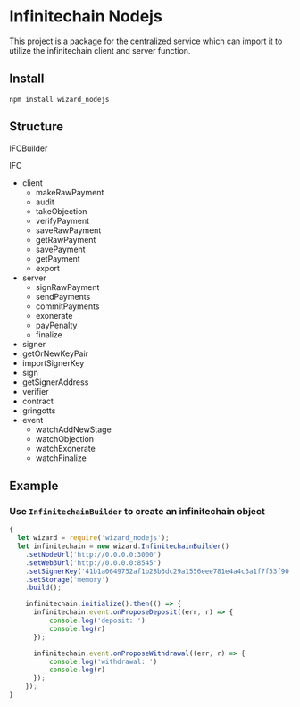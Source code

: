 # Infinitechain Nodejs

This project is a package for the centralized service which can import it to utilize the infinitechain client and server function.

## Install
```
npm install wizard_nodejs
```
## Structure
IFCBuilder

IFC
- client
  - makeRawPayment
  - audit
  - takeObjection
  - verifyPayment
  - saveRawPayment
  - getRawPayment
  - savePayment
  - getPayment
  - export
- server
  - signRawPayment
  - sendPayments
  - commitPayments
  - exonerate
  - payPenalty
  - finalize
- signer
 - getOrNewKeyPair
  - importSignerKey
  - sign
  - getSignerAddress
- verifier
- contract
- gringotts
- event
  - watchAddNewStage
  - watchObjection
  - watchExonerate
  - watchFinalize

## Example
### Use `InfinitechainBuilder` to create an infinitechain object
```javascript
{
  let wizard = require('wizard_nodejs');
  let infinitechain = new wizard.InfinitechainBuilder()
    .setNodeUrl('http://0.0.0.0:3000')
    .setWeb3Url('http://0.0.0.0:8545')
    .setSignerKey('41b1a0649752af1b28b3dc29a1556eee781e4a4c3a1f7f53f90fa834de098c4d')
    .setStorage('memory')
    .build();

    infinitechain.initialize().then(() => {
      infinitechain.event.onProposeDeposit((err, r) => {
          console.log('deposit: ')
          console.log(r)
      });

      infinitechain.event.onProposeWithdrawal((err, r) => {
          console.log('withdrawal: ')
          console.log(r)
      });
    });
}
```
